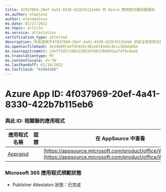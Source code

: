 ```yaml
---
title: 4f037969-20ef-4a41-8330-422b7b115eb6 的 Azure 應用程式識別碼資訊
ms.author: elmalova
author: elenamalova
ms.date: 01/17/2022
ms.topic: article
ms.service: attestation
certification_type: attested
description: 所有適用于4f037969-20ef-4a41-8330-422b7b115eb6 的安全性和符合性資訊資訊。
ms.openlocfilehash: 3e146b07a4f554d3c301e874345c42cc3b0eb6be
ms.sourcegitcommit: 23ef75d7c108123853d76b1f80492a2f479c8aeb
ms.translationtype: MT
ms.contentlocale: zh-TW
ms.lasthandoff: 01/18/2022
ms.locfileid: "62064306"
---
```

# <a name="azure-app-id-4f037969-20ef-4a41-8330-422b7b115eb6"></a>Azure App ID: 4f037969-20ef-4a41-8330-422b7b115eb6


### <a name="apps-associated-with-this-id"></a>與此 ID: 相關聯的應用程式
| **應用程式名稱** | **認證** | **在 AppSource 中查看** |
|--------------|---------------|-----------------------|
| [Appraisd](https://docs.microsoft.com/microsoft-365-app-certification/forward/WA200003123) |  | [https://appsource.microsoft.com/product/office/WA200003123](https://appsource.microsoft.com/product/office/WA200003123) |

### <a name="microsoft-365-app-compliance-status"></a>Microsoft 365 應用程式規範狀態
- Publisher Attestaton 狀態：已完成
